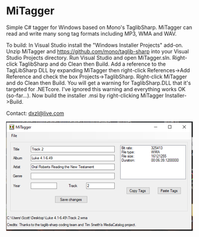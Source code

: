 # MiTagger
Simple C# tagger for Windows based on Mono's TaglibSharp.  MiTagger can read and write many song tag formats including MP3, WMA and WAV.

To build:
In Visual Studio install the "Windows Installer Projects" add-on. Unzip MiTagger and https://github.com/mono/taglib-sharp into your Visual Studio Projects directory. Run Visual Studio and open MiTagger.sln. Right-click TaglibSharp and do Clean then Build. Add a reference to the TagLibSharp DLL by expanding MiTagger then right-click References->Add Reference and check the box Projects->TaglibSharp. Right-click MiTagger and do Clean then Build. You will get a warning for TaglibSharp.DLL that it's targeted for .NETcore. I've ignored this warning and everything works OK (so-far...). Now build the installer .msi by right-clicking MiTagger Installer->Build.

Contact: dxzl@live.com

![Preview](mitagger.png)